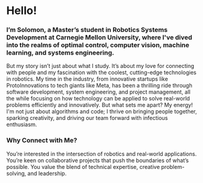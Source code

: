 # Hello! 

### I’m Solomon, a Master’s student in Robotics Systems Development at Carnegie Mellon University, where I've dived into the realms of optimal control, computer vision, machine learning, and systems engineering. 

But my story isn’t just about what I study. It’s about my love for connecting with people and my fascination with the coolest, cutting-edge technologies in robotics. My time in the industry, from innovative startups like ProtoInnovations to tech giants like Meta, has been a thrilling ride through software development, system engineering, and project management, all the while focusing on how technology can be applied to solve real-world problems efficiently and innovatively. But what sets me apart? My energy! I'm not just about algorithms and code; I thrive on bringing people together, sparking creativity, and driving our team forward with infectious enthusiasm.

### Why Connect with Me?
 You’re interested in the intersection of robotics and real-world applications.
 You’re keen on collaborative projects that push the boundaries of what’s possible.
 You value the blend of technical expertise, creative problem-solving, and leadership.
